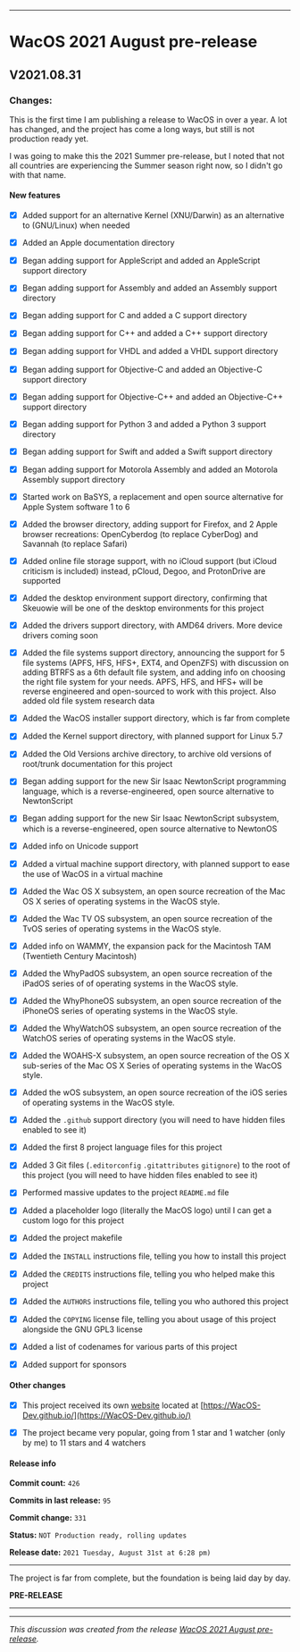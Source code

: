 
***

# WacOS 2021 August pre-release

## V2021.08.31

### Changes:

This is the first time I am publishing a release to WacOS in over a year. A lot has changed, and the project has come a long ways, but still is not production ready yet.

I was going to make this the 2021 Summer pre-release, but I noted that not all countries are experiencing the Summer season right now, so I didn't go with that name.

#### New features

- [x] Added support for an alternative Kernel (XNU/Darwin) as an alternative to (GNU/Linux) when needed

- [x] Added an Apple documentation directory

- [x] Began adding support for AppleScript and added an AppleScript support directory

- [x] Began adding support for Assembly and added an Assembly support directory

- [x] Began adding support for C and added a C support directory

- [x] Began adding support for C++ and added a C++ support directory

- [x] Began adding support for VHDL and added a VHDL support directory

- [x] Began adding support for Objective-C and added an Objective-C support directory

- [x] Began adding support for Objective-C++ and added an Objective-C++ support directory

- [x] Began adding support for Python 3 and added a Python 3 support directory

- [x] Began adding support for Swift and added a Swift support directory

- [x] Began adding support for Motorola Assembly and added an Motorola Assembly support directory

- [x] Started work on BaSYS, a replacement and open source alternative for Apple System software 1 to 6

- [x] Added the browser directory, adding support for Firefox, and 2 Apple browser recreations: OpenCyberdog (to replace CyberDog) and Savannah (to replace Safari)

- [x] Added online file storage support, with no iCloud support (but iCloud criticism is included) instead, pCloud, Degoo, and ProtonDrive are supported

- [x] Added the desktop environment support directory, confirming that Skeuowie will be one of the desktop environments for this project

- [x] Added the drivers support directory, with AMD64 drivers. More device drivers coming soon

- [x] Added the file systems support directory, announcing the support for 5 file systems (APFS, HFS, HFS+, EXT4, and OpenZFS) with discussion on adding BTRFS as a 6th default file system, and adding info on choosing the right file system for your needs. APFS, HFS, and HFS+ will be reverse engineered and open-sourced to work with this project. Also added old file system research data

- [x] Added the WacOS installer support directory, which is far from complete

- [x] Added the Kernel support directory, with planned support for Linux 5.7

- [x] Added the Old Versions archive directory, to archive old versions of root/trunk documentation for this project

- [x] Began adding support for the new Sir Isaac NewtonScript programming language, which is a reverse-engineered, open source alternative to NewtonScript

- [x] Began adding support for the new Sir Isaac NewtonScript subsystem, which is a reverse-engineered, open source alternative to NewtonOS

- [x] Added info on Unicode support

- [x] Added a virtual machine support directory, with planned support to ease the use of WacOS in a virtual machine

- [x] Added the Wac OS X subsystem, an open source recreation of the Mac OS X series of operating systems in the WacOS style.

- [x] Added the Wac TV OS subsystem, an open source recreation of the TvOS series of operating systems in the WacOS style.

- [x] Added info on WAMMY, the expansion pack for the Macintosh TAM (Twentieth Century Macintosh)

- [x] Added the WhyPadOS subsystem, an open source recreation of the iPadOS series of of operating systems in the WacOS style.

- [x] Added the WhyPhoneOS subsystem, an open source recreation of the iPhoneOS series of operating systems in the WacOS style.

- [x] Added the WhyWatchOS subsystem, an open source recreation of the WatchOS series of operating systems in the WacOS style.

- [x] Added the WOAHS-X subsystem, an open source recreation of the OS X sub-series of the Mac OS X Series of operating systems in the WacOS style.

- [x] Added the wOS subsystem, an open source recreation of the iOS series of operating systems in the WacOS style.

- [x] Added the `.github` support directory (you will need to have hidden files enabled to see it)

- [x] Added the first 8 project language files for this project

- [x] Added 3 Git files (`.editorconfig` `.gitattributes` `gitignore`) to the root of this project (you will need to have hidden files enabled to see it)

- [x] Performed massive updates to the project `README.md` file

- [x] Added a placeholder logo (literally the MacOS logo) until I can get a custom logo for this project

- [x] Added the project makefile

- [x] Added the `INSTALL` instructions file, telling you how to install this project

- [x] Added the `CREDITS` instructions file, telling you who helped make this project

- [x] Added the `AUTHORS` instructions file, telling you who authored this project

- [x] Added the `COPYING` license file, telling you about usage of this project alongside the GNU GPL3 license

- [x] Added a list of codenames for various parts of this project

- [x] Added support for sponsors

#### Other changes

- [x] This project received its own [website](https://github.com/WacOS-Dev/WacOS-Dev.github.io/) located at [https://WacOS-Dev.github.io/](https://WacOS-Dev.github.io/)

- [x] The project became very popular, going from 1 star and 1 watcher (only by me) to 11 stars and 4 watchers

#### Release info

**Commit count:** `426`

**Commits in last release:** `95`

**Commit change:** `331`

**Status:** `NOT Production ready, rolling updates`

**Release date:** `2021 Tuesday, August 31st at 6:28 pm)`

***

The project is far from complete, but the foundation is being laid day by day.

**PRE-RELEASE**

***


<hr /><em>This discussion was created from the release <a href='https://github.com/seanpm2001/WacOS/releases/tag/V2021.08.31'>WacOS 2021 August pre-release</a>.</em>
